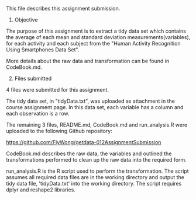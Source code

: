This file describes this assignment submission.

1. Objective

The purpose of this assignment is to extract a tidy data set which contains the average of each mean and standard deviation measurements(variables), for each activity and each subject from the "Human Activity Recognition Using Smartphones Data Set".

More details about the raw data and transformation can be found in CodeBook.md.

2. Files submitted

4 files were submitted for this assignment. 

The tidy data set, in "tidyData.txt", was uploaded as attachment in the course assignment page. In this data set, each variable has a column and each observation is a row.

The remaining 3 files, README.md, CodeBook.md and run_analysis.R were uploaded to the following Github repository:

https://github.com/FlyWong/getdata-012AssignmentSubmission

CodeBook.md describes the raw data, the variables and outlined the transformations performed to clean up the raw data into the required form.

run_analysis.R is the R script used to perform the transformation. The script assumes all required data files are in the working directory and output the tidy data file, 'tidyData.txt' into the working directory. The script requires dplyr and reshape2 libraries.
